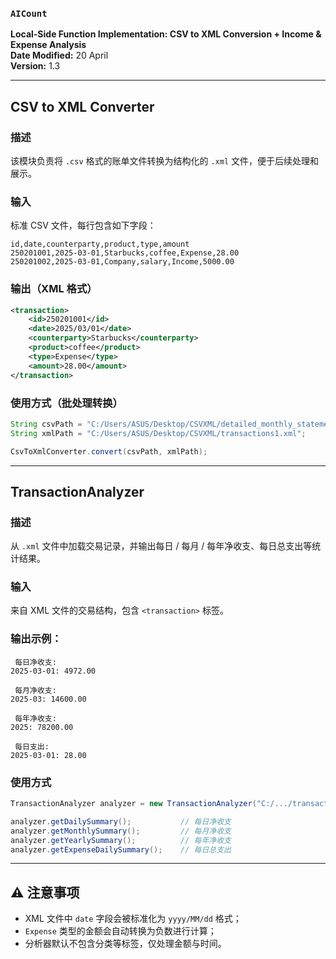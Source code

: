 
### `AICount`
**Local-Side Function Implementation: CSV to XML Conversion + Income & Expense Analysis**  
**Date Modified:** 20 April  
**Version:** 1.3

---

##  CSV to XML Converter

###  描述  
该模块负责将 `.csv` 格式的账单文件转换为结构化的 `.xml` 文件，便于后续处理和展示。

###  输入  
标准 CSV 文件，每行包含如下字段：

```
id,date,counterparty,product,type,amount
250201001,2025-03-01,Starbucks,coffee,Expense,28.00
250201002,2025-03-01,Company,salary,Income,5000.00
```

###  输出（XML 格式）

```xml
<transaction>
    <id>250201001</id>
    <date>2025/03/01</date>
    <counterparty>Starbucks</counterparty>
    <product>coffee</product>
    <type>Expense</type>
    <amount>28.00</amount>
</transaction>
```

###  使用方式（批处理转换）

```java
String csvPath = "C:/Users/ASUS/Desktop/CSVXML/detailed_monthly_statement.csv";
String xmlPath = "C:/Users/ASUS/Desktop/CSVXML/transactions1.xml";

CsvToXmlConverter.convert(csvPath, xmlPath);
```

---

##  TransactionAnalyzer

###  描述  
从 `.xml` 文件中加载交易记录，并输出每日 / 每月 / 每年净收支、每日总支出等统计结果。

###  输入  
来自 XML 文件的交易结构，包含 `<transaction>` 标签。

###  输出示例：

```
 每日净收支:
2025-03-01: 4972.00

 每月净收支:
2025-03: 14600.00

 每年净收支:
2025: 78200.00

 每日支出:
2025-03-01: 28.00
```

###  使用方式

```java
TransactionAnalyzer analyzer = new TransactionAnalyzer("C:/.../transactions.xml");

analyzer.getDailySummary();           // 每日净收支
analyzer.getMonthlySummary();         // 每月净收支
analyzer.getYearlySummary();          // 每年净收支
analyzer.getExpenseDailySummary();    // 每日总支出
```

---

## ⚠️ 注意事项

- XML 文件中 `date` 字段会被标准化为 `yyyy/MM/dd` 格式；
- `Expense` 类型的金额会自动转换为负数进行计算；
- 分析器默认不包含分类等标签，仅处理金额与时间。
